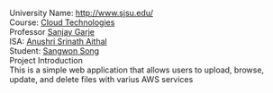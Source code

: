 University Name: http://www.sjsu.edu/ </br>
Course: [Cloud Technologies](http://info.sjsu.edu/web-dbgen/catalog/courses/CMPE281.html) </br>
Professor [Sanjay Garje](https://www.linkedin.com/in/sanjaygarje/) </br>
ISA: [Anushri Srinath Aithal](https://www.linkedin.com/in/anushri-aithal/)</br>
Student: [Sangwon Song](https://www.linkedin.com/in/sangwon-song-5a7384b2/) </br>
Project Introduction </br>
This is a simple web application that allows users to upload, browse, update, and delete files with varius AWS services </br>

